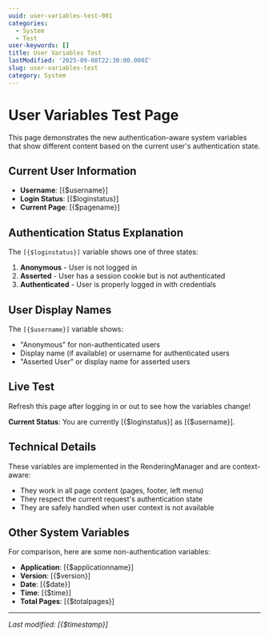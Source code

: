 ```yaml
---
uuid: user-variables-test-001
categories:
  - System
  - Test
user-keywords: []
title: User Variables Test
lastModified: '2025-09-08T22:30:00.000Z'
slug: user-variables-test
category: System
---
```


# User Variables Test Page

This page demonstrates the new authentication-aware system variables that show different content based on the current user's authentication state.

## Current User Information

- **Username**: [{$username}]
- **Login Status**: [{$loginstatus}]
- **Current Page**: [{$pagename}]

## Authentication Status Explanation

The `[{$loginstatus}]` variable shows one of three states:

1. **Anonymous** - User is not logged in
2. **Asserted** - User has a session cookie but is not authenticated
3. **Authenticated** - User is properly logged in with credentials

## User Display Names

The `[{$username}]` variable shows:

- "Anonymous" for non-authenticated users
- Display name (if available) or username for authenticated users
- "Asserted User" or display name for asserted users

## Live Test

Refresh this page after logging in or out to see how the variables change!

**Current Status**: You are currently [{$loginstatus}] as [{$username}].

## Technical Details

These variables are implemented in the RenderingManager and are context-aware:

- They work in all page content (pages, footer, left menu)
- They respect the current request's authentication state
- They are safely handled when user context is not available

## Other System Variables

For comparison, here are some non-authentication variables:

- **Application**: [{$applicationname}]
- **Version**: [{$version}]
- **Date**: [{$date}]
- **Time**: [{$time}]
- **Total Pages**: [{$totalpages}]

---

*Last modified: [{$timestamp}]*
